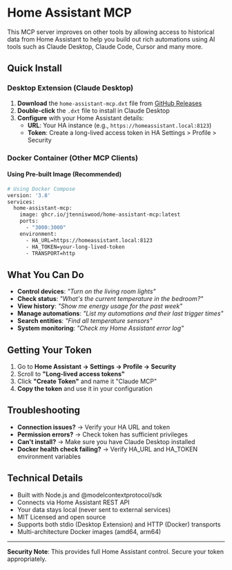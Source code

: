 # Home Assistant MCP

This MCP server improves on other tools by allowing access to historical data from Home Assistant to help you build out rich automations using AI tools such as Claude Desktop, Claude Code, Cursor and many more.

## Quick Install

### Desktop Extension (Claude Desktop)
1. **Download** the `home-assistant-mcp.dxt` file from [GitHub Releases](https://github.com/jtenniswood/home-assistant-mcp/releases/latest)
2. **Double-click** the `.dxt` file to install in Claude Desktop  
3. **Configure** with your Home Assistant details:
   - **URL**: Your HA instance (e.g., `https://homeassistant.local:8123`)
   - **Token**: Create a long-lived access token in HA Settings > Profile > Security

### Docker Container (Other MCP Clients)

#### Using Pre-built Image (Recommended)
```bash
# Using Docker Compose
version: '3.8'
services:
  home-assistant-mcp:
    image: ghcr.io/jtenniswood/home-assistant-mcp:latest
    ports:
      - "3000:3000"
    environment:
      - HA_URL=https://homeassistant.local:8123
      - HA_TOKEN=your-long-lived-token
      - TRANSPORT=http
```

## What You Can Do

- **Control devices**: *"Turn on the living room lights"* 
- **Check status**: *"What's the current temperature in the bedroom?"*
- **View history**: *"Show me energy usage for the past week"*
- **Manage automations**: *"List my automations and their last trigger times"*
- **Search entities**: *"Find all temperature sensors"*
- **System monitoring**: *"Check my Home Assistant error log"*

## Getting Your Token

1. Go to **Home Assistant → Settings → Profile → Security**
2. Scroll to **"Long-lived access tokens"**
3. Click **"Create Token"** and name it "Claude MCP"
4. **Copy the token** and use it in your configuration

## Troubleshooting

- **Connection issues?** → Verify your HA URL and token
- **Permission errors?** → Check token has sufficient privileges
- **Can't install?** → Make sure you have Claude Desktop installed
- **Docker health check failing?** → Verify HA_URL and HA_TOKEN environment variables

## Technical Details

- Built with Node.js and @modelcontextprotocol/sdk
- Connects via Home Assistant REST API
- Your data stays local (never sent to external services)
- MIT Licensed and open source
- Supports both stdio (Desktop Extension) and HTTP (Docker) transports
- Multi-architecture Docker images (amd64, arm64)

---

**Security Note**: This provides full Home Assistant control. Secure your token appropriately.
